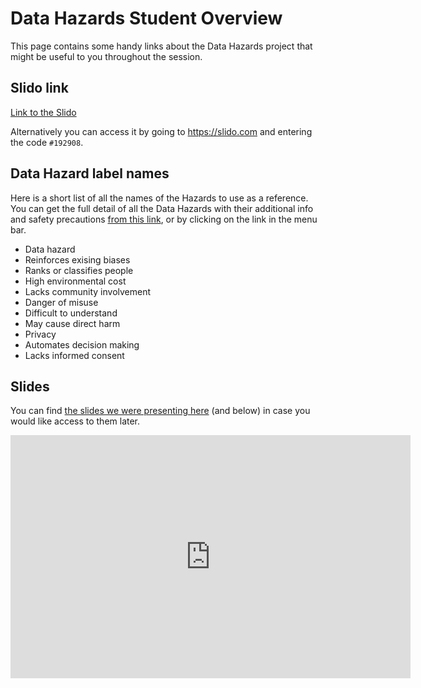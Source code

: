 # Data Hazards Student Overview 

This page contains some handy links about the Data Hazards project that might be useful to you throughout the session. 

## Slido link

[Link to the Slido](https://app.sli.do/event/wes4zth7)

Alternatively you can access it by going to https://slido.com and entering the code `#192908`.

## Data Hazard label names

Here is a short list of all the names of the Hazards to use as a reference. 
You can get the full detail of all the Data Hazards with their additional info and safety precautions [from this link](../../data-hazards), or by clicking on the link in the menu bar. 

* Data hazard  
* Reinforces exising biases  
* Ranks or classifies people  
* High environmental cost  
* Lacks community involvement  
* Danger of misuse  
* Difficult to understand  
* May cause direct harm  
* Privacy  
* Automates decision making  
* Lacks informed consent  


## Slides

You can find [the slides we were presenting here](https://docs.google.com/presentation/d/1KzTdvnL8wk9oZ-h7C_yNWHtA4ki5i6moij8y-gP-z0s/edit?usp=sharing) (and below) in case you would like access to them later. 

<iframe src="https://docs.google.com/presentation/d/e/2PACX-1vQgCNu2VJz7pwb4obf8AR9haUTh8dZUw119rewY32pn0F-LOBvffhct9zt9qyiOzLWgzBFRgtYX_kZ5/embed?start=false&loop=false&delayms=3000" frameborder="0" width="640" height="389" allowfullscreen="true" mozallowfullscreen="true" webkitallowfullscreen="true"></iframe>
